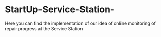 # StartUp-Service-Station-
Here you can find the implementation of our idea of online monitoring of repair progress at the Service Station
